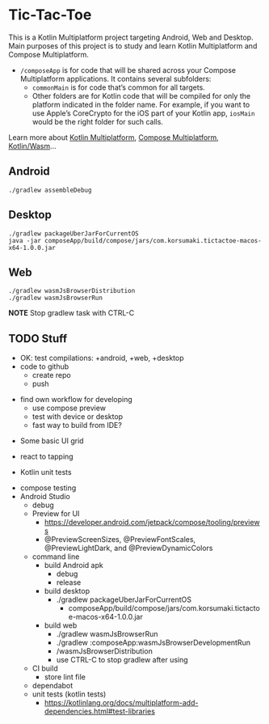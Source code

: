 # Tic-Tac-Toe

This is a Kotlin Multiplatform project targeting Android, Web and Desktop.
Main purposes of this project is to study and learn Kotlin Multiplatform and Compose Multiplatform.

* `/composeApp` is for code that will be shared across your Compose Multiplatform applications.
  It contains several subfolders:
  - `commonMain` is for code that’s common for all targets.
  - Other folders are for Kotlin code that will be compiled for only the platform indicated in the folder name.
    For example, if you want to use Apple’s CoreCrypto for the iOS part of your Kotlin app,
    `iosMain` would be the right folder for such calls.


Learn more about [Kotlin Multiplatform](https://www.jetbrains.com/help/kotlin-multiplatform-dev/get-started.html),
[Compose Multiplatform](https://github.com/JetBrains/compose-multiplatform/#compose-multiplatform),
[Kotlin/Wasm](https://kotl.in/wasm/)…

## Android

    ./gradlew assembleDebug

## Desktop

    ./gradlew packageUberJarForCurrentOS
    java -jar composeApp/build/compose/jars/com.korsumaki.tictactoe-macos-x64-1.0.0.jar

## Web

    ./gradlew wasmJsBrowserDistribution
    ./gradlew wasmJsBrowserRun

**NOTE** Stop gradlew task with CTRL-C

## TODO Stuff
  + OK: test compilations: +android, +web, +desktop
  + code to github
    + create repo
    + push
  - find own workflow for developing
    + use compose preview
    - test with device or desktop
    - fast way to build from IDE?
  + Some basic UI grid
  - react to tapping
  + Kotlin unit tests
  - compose testing
  - Android Studio
    + debug
    + Preview for UI
      - https://developer.android.com/jetpack/compose/tooling/previews
      - @PreviewScreenSizes, @PreviewFontScales, @PreviewLightDark, and @PreviewDynamicColors
    - command line
      - build Android apk
        - debug
        - release
      - build desktop
        + ./gradlew packageUberJarForCurrentOS
          - composeApp/build/compose/jars/com.korsumaki.tictactoe-macos-x64-1.0.0.jar
      - build web
        + ./gradlew wasmJsBrowserRun
        + ./gradlew :composeApp:wasmJsBrowserDevelopmentRun
        - /wasmJsBrowserDistribution
        - use CTRL-C to stop gradlew after using
    - CI build
      - store lint file
    - dependabot
    - unit tests (kotlin tests)
      - https://kotlinlang.org/docs/multiplatform-add-dependencies.html#test-libraries
